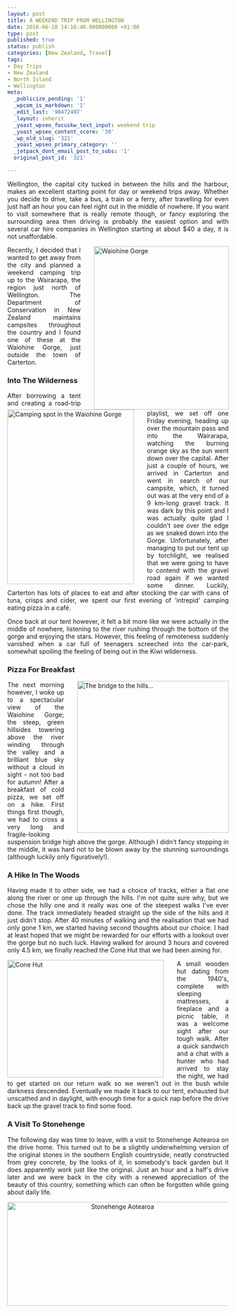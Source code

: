 ```yaml
---
layout: post
title: A WEEKEND TRIP FROM WELLINGTON
date: 2016-06-18 14:16:40.000000000 +01:00
type: post
published: true
status: publish
categories: [New Zealand, Travel]
tags:
- Day Trips
- New Zealand
- North Island
- Wellington
meta:
  _publicize_pending: '1'
  _wpcom_is_markdown: '1'
  _edit_last: '98472497'
  _layout: inherit
  _yoast_wpseo_focuskw_text_input: weekend trip
  _yoast_wpseo_content_score: '30'
  _wp_old_slug: '321'
  _yoast_wpseo_primary_category: ''
  _jetpack_dont_email_post_to_subs: '1'
  original_post_id: '321'

---
```

<p align="JUSTIFY">Wellington, the capital city tucked in between the hills and the harbour, makes an excellent starting point for day or weekend trips away. Whether you decide to drive, take a bus, a train or a ferry, after travelling for even just half an hour you can feel right out in the middle of nowhere. If you want to visit somewhere that is really remote though, or fancy exploring the surrounding area then driving is probably the easiest option and with several car hire companies in Wellington starting at about $40 a day, it is not unaffordable.</p>
<div style="float:right; padding-left:30px">
<img src="{{ site.baseurl }}/assets/waiohinegorge.jpg" alt="Waiohine Gorge" width="307" height="371" class="img-rounded"/>
</div>
<p align="JUSTIFY">Recently, I decided that I wanted to get away from the city and planned a weekend camping trip up to the Wairarapa, the region just north of Wellington. The Department of Conservation in New Zealand maintains campsites throughout the country and I found one of these at the Waiohine Gorge, just outside the town of Carterton.</p>

<h3 align="JUSTIFY">Into The Wilderness</h3>
<div style="float:left; padding-right:30px">
<img src="{{ site.baseurl }}/assets/camping.jpg" alt="Camping spot in the Waiohine Gorge" width="288" height="397" class="img-rounded"/>
</div>
<p align="JUSTIFY">After borrowing a tent and creating a road-trip playlist, we set off one Friday evening, heading up over the mountain pass and into the Wairarapa, watching the burning orange sky as the sun went down over the capital. After just a couple of hours, we arrived in Carterton and went in search of our campsite, which, it turned out was at the very end of a 9 km-long gravel track. It was dark by this point and I was actually quite glad I couldn't see over the edge as we snaked down into the Gorge. Unfortunately, after managing to put our tent up by torchlight, we realised that we were going to have to contend with the gravel road again if we wanted some dinner. Luckily, Carterton has lots of places to eat and after stocking the car with cans of tuna, crisps and cider, we spent our first evening of 'intrepid' camping eating pizza in a café.</p>

<p align="JUSTIFY">Once back at our tent however, it felt a bit more like we were actually in the middle of nowhere, listening to the river rushing through the bottom of the gorge and enjoying the stars. However, this feeling of remoteness suddenly vanished when a car full of teenagers screeched into the car-park, somewhat spoiling the feeling of being out in the Kiwi wilderness.</p>

<h3 align="JUSTIFY">Pizza For Breakfast</h3>
<div style="float:right; padding-left:30px">
<img src="{{ site.baseurl }}/assets/bridgewaiohine.jpg" alt="The bridge to the hills..." width="345" height="345" class="img-rounded"/>
</div>
<p align="JUSTIFY">The next morning however, I woke up to a spectacular view of the Waiohine Gorge; the steep, green hillsides towering above the river winding through the valley and a brilliant blue sky without a cloud in sight - not too bad for autumn! After a breakfast of cold pizza, we set off on a hike. First things first though, we had to cross a very long and fragile-looking suspension bridge high above the gorge. Although I didn't fancy stopping in the middle, it was hard not to be blown away by the stunning surroundings (although luckily only figuratively!).

<h3 align="JUSTIFY">A Hike In The Woods</h3>
<p align="JUSTIFY">Having made it to other side, we had a choice of tracks, either a flat one along the river or one up through the hills. I'm not quite sure why, but we chose the hilly one and it really was one of the steepest walks I've ever done. The track immediately headed straight up the side of the hills and it just didn't stop. After 40 minutes of walking and the realisation that we had only gone 1 km, we started having second thoughts about our choice. I had at least hoped that we might be rewarded for our efforts with a lookout over the gorge but no such luck. Having walked for around 3 hours and covered only 4.5 km, we finally reached the Cone Hut that we had been aiming for.</p>

<div style="float:left; padding-right:30px">
<img src="{{ site.baseurl }}/assets/conehut.jpg" alt="Cone Hut" width="356" height="267" class="img-rounded"/>
</div>
<p align="JUSTIFY">A small wooden hut dating from the 1940's, complete with sleeping mattresses, a fireplace and a picnic table, it was a welcome sight after our tough walk. After a quick sandwich and a chat with a hunter who had arrived to stay the night, we had to get started on our return walk so we weren't out in the bush while darkness descended. Eventually we made it back to our tent, exhausted but unscathed and in daylight, with enough time for a quick nap before the drive back up the gravel track to find some food.</p>

<h3 align="JUSTIFY">A Visit To Stonehenge</h3>
<p align="JUSTIFY">The following day was time to leave, with a visit to Stonehenge Aotearoa on the drive home. This turned out to be a slightly underwhelming version of the original stones in the southern English countryside, neatly constructed from grey concrete, by the looks of it, in somebody's back garden but it does apparently work just like the original. Just an hour and a half's drive later and we were back in the city with a renewed appreciation of the beauty of this country, something which can often be forgotten while going about daily life.</p>
<p align="center"><img src="{{ site.baseurl }}/assets/stonehenge.jpg" alt="Stonehenge Aotearoa" width="509" height="236" class="img-rounded"/></p>
